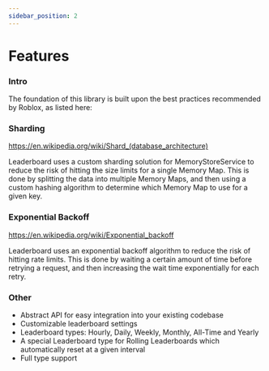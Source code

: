 ```yaml
---
sidebar_position: 2
---
```


# Features

### Intro
The foundation of this library is built upon the best practices recommended by Roblox, as listed here:

### Sharding
https://en.wikipedia.org/wiki/Shard_(database_architecture)

Leaderboard uses a custom sharding solution for MemoryStoreService to reduce the risk of hitting the size limits for a single Memory Map. This is done by splitting the data into multiple Memory Maps, and then using a custom hashing algorithm to determine which Memory Map to use for a given key.

### Exponential Backoff
https://en.wikipedia.org/wiki/Exponential_backoff

Leaderboard uses an exponential backoff algorithm to reduce the risk of hitting rate limits. This is done by waiting a certain amount of time before retrying a request, and then increasing the wait time exponentially for each retry.

### Other

- Abstract API for easy integration into your existing codebase
- Customizable leaderboard settings
- Leaderboard types: Hourly, Daily, Weekly, Monthly, All-Time and Yearly
- A special Leaderboard type for Rolling Leaderboards which automatically reset at a given interval
- Full type support